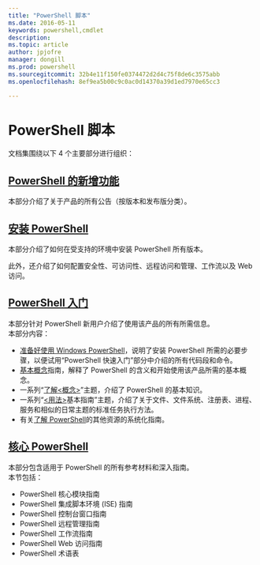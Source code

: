 ```yaml
---
title: "PowerShell 脚本"
ms.date: 2016-05-11
keywords: powershell,cmdlet
description: 
ms.topic: article
author: jpjofre
manager: dongill
ms.prod: powershell
ms.sourcegitcommit: 32b4e11f150fe0374472d2d4c75f8de6c3575abb
ms.openlocfilehash: 8ef9ea5b00c9c0ac0d14370a39d1ed7970e65cc3

---
```


#  PowerShell 脚本

文档集围绕以下 4 个主要部分进行组织：

##  [PowerShell 的新增功能](whats-new/What-s-New-With-PowerShell.md)
本部分介绍了关于产品的所有公告（按版本和发布版分类）。

##  [安装 PowerShell](setup/setup-reference.md)
本部分介绍了如何在受支持的环境中安装 PowerShell 所有版本。  

此外，还介绍了如何配置安全性、可访问性、远程访问和管理、工作流以及 Web 访问。

##  [PowerShell 入门](getting-started/Getting-Started-with-Windows-PowerShell.md)
本部分针对 PowerShell 新用户介绍了使用该产品的所有所需信息。  
本部分内容：
-   [准备好使用 Windows PowerShell](getting-started/Getting-Ready-to-Use-Windows-PowerShell.md)，说明了安装 PowerShell 所需的必要步骤，以便试用“PowerShell 快速入门”部分中介绍的所有代码段和命令。
-  [基本概念](getting-started/fundamental-concepts.md)指南，解释了 PowerShell 的含义和开始使用该产品所需的基本概念。
-  一系列“[了解&lt;概念&gt;](getting-started/understanding-concepts-reference.md)”主题，介绍了 PowerShell 的基本知识。
-  一系列“[&lt;用法&gt;](getting-started/cookbooks/basic-cookbooks-reference.md)基本指南”主题，介绍了关于文件、文件系统、注册表、进程、服务和相似的日常主题的标准任务执行方法。
-  有关[了解 PowerShell](getting-started/more-powershell-learning.md)的其他资源的系统化指南。

##  [核心 PowerShell](core-powershell/core-powershell.md)
本部分包含适用于 PowerShell 的所有参考材料和深入指南。  
本节包括：
-  PowerShell 核心模块指南[](core-powershell/core-modules.md)
-  PowerShell 集成脚本环境 (ISE) 指南[](core-powershell/ise-guide.md)
-  PowerShell 控制台窗口指南[](core-powershell/console-guide.md)
-  PowerShell 远程管理指南[](core-powershell/Running-Remote-Commands.md)
-  PowerShell 工作流指南[](core-powershell/workflows-guide.md)
-  PowerShell Web 访问指南[](core-powershell/web-access.md)
-  PowerShell 术语表[](Windows-PowerShell-Glossary.md)




<!--HONumber=Jun16_HO4-->


